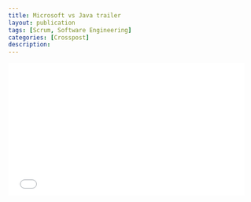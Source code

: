 ```yaml
---
title: Microsoft vs Java trailer
layout: publication
tags: [Scrum, Software Engineering]
categories: [Crosspost]
description:
---
```


<iframe allowfullscreen="" frameborder="0" height="270" src="//www.youtube.com/embed/tb6ar-Fy5GQ" width="480"></iframe>
